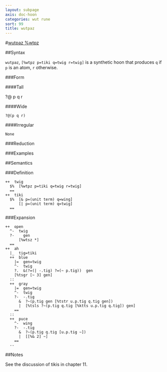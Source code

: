 ```yaml
---
layout: subpage
axis: doc-hoon
categories: wut rune
sort: 99
title: wutpaz
---
```




#[wutpaz %wtpz](#wtpz)

##Syntax

`wutpaz`, `[%wtpz p=tiki q=twig r=twig]` is a synthetic hoon 
that produces `q` if `p` is an atom, `r` otherwise.

###Form

####Tall

?@  p
      q
    r

####Wide

    ?@(p q r)

####Irregular

    None

###Reduction

###Examples

##Semantics

###Definition

    ++  twig  
      $%  [%wtpz p=tiki q=twig r=twig]
      ==
    ++  tiki
      $%  [& p=(unit term) q=wing]
          [| p=(unit term) q=twig]
      ==

###Expansion

    ++  open
      ^-  twig
      ?-    gen
          [%wtsz *]
      ==
    ++  ah
      |_  tig=tiki
      ++  blue
        |=  gen=twig 
        ^-  twig
        ?.  &(?=(| -.tig) ?=(~ p.tig))  gen
        [%tsgr [~ 3] gen]
      ::
      ++  gray
        |=  gen=twig
        ^-  twig
        ?-  -.tig
          &  ?~(p.tig gen [%tstr u.p.tig q.tig gen])
          |  [%tsls ?~(p.tig q.tig [%ktts u.p.tig q.tig]) gen]
        ==
      ::
      ++  puce
        ^-  wing
        ?-  -.tig
          &  ?~(p.tig q.tig [u.p.tig ~])
          |  [[%& 2] ~]
        ==
      --

##Notes

See the discussion of tikis in chapter 11.